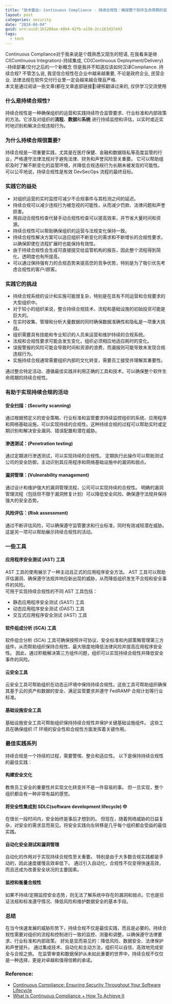 ```yaml
---
title: "技术雷达: Continuous Compliance - 持续合规性：确保整个软件生命周期的安全性"
layout: post
categories: security
date: "2024-04-04"
guid: urn:uuid:1b1288ae-49b4-42fb-a156-2cc163d37e93
tags:
  - tech
---
```


Continuous Compliance对于我来说是个既熟悉又陌生的短语, 在我看来是继 CI(Continuous Integration)-持续集成, CD(Continuous Deployment/Delivery)
-持续部署/交付之后的一个新概念
但是我并不知道应该如何汉译Compliance. 持续合规? 不管怎么说, 我坚信合规性在企业中越来越重要, 不论是政府企业, 民营企业.
法律法规在软件交付行业里一定会越来越合理且严格.  
本文是通过阅读一些文章(都在文章底部链接🔗)硬核翻译过来的, 仅供学习交流使用  

### 什么是持续合规性?
持续合规性是一种确保组织的运营和实践持续符合监管要求、行业标准和内部政策的方法。它涉及对组织的**流程**、**数据**和**系统**
进行持续监控和评估，以实时或近实时地识别和解决合规违规行为。

### 为什么持续合规很重要?
持续合规是一项重要实践，尤其是在医疗保健、金融和数据隐私等高度监管的行业，严格遵守法律法规对于避免法律、财务和声誉风险至关重要。
它可以帮助组织及时了解不断变化的监管环境，并降低合规违规行为长期未被发现的可能性。
可以公平地说，持续合规性是有效 DevSecOps 流程的最终目标。

### 实践它的益处
* 对组织运营的实时监控可减少不合规事件与其检测之间的延迟。
* 持续合规可以减少违规行为被忽视的可能性，从而减少罚款、法律问题和声誉损害。
* 用自动合规性检查代替手动合规性检查可以提高效率，并节省大量时间和资源。
* 持续合规性可以帮助确保组织的运营与法规变化保持一致。
* 持续合规性解决方案可以适应组织不断变化的需求和不断增长的合规性要求，以确保即使在流程扩展时也能保持有效性。
* 由于持续合规性会生成可直接提交给监管机构的报告，因此整个流程得到简化，透明度也有所提高。
* 可以通过保持强有力的合规态势来提高您的竞争优势，特别是为了吸引优先考虑合规性的客户/顾客。

### 实践它的挑战
* 持续合规系统的设计和实施可能很复杂，特别是在具有不同运营和合规要求的大型组织中。
* 对于较小的组织来说，整合持续合规技术、流程和基础设施的初始投资可能是巨大的。
* 在实时收集、管理和分析大量数据的同时确保数据准确性和隐私是一项重大挑战。
* 组织需要具有技能和专业知识的人员来运营和维护持续的合规系统。
* 法规和合规性要求可能会发生变化，组织必须相应地适应耗时的变化。
* 误报警报的风险可能会导致时间和资源的浪费，而漏报则可能导致未发现合规违规行为。
* 实施持续合规通常需要组织内部的文化转变，需要员工接受并理解其重要性。

通过整合特定活动、遵循最佳实践并利用正确的工具和技术，可以确保整个软件生命周期的持续合规性。

### 有助于实现持续合规的活动
#### 安全扫描：(Security scanning)
通过根据预定义的安全策略、行业标准和监管要求持续监控组织的系统、应用程序和网络基础设施，可以实现持续的合规性。这种持续合规的过程可以帮助实时或定期识别和解决安全漏洞、错误配置和潜在威胁。

#### 渗透测试：(Penetration testing)
通过定期进行渗透测试，可以实现持续的合规性。 定期执行此操作可以帮助测试公司的安全防御，主动识别其应用程序和网络基础设施中的漏洞和弱点。

#### 漏洞管理：(Vulnerability management)
通过设计和维护强大的漏洞管理流程，公司可以实现持续的合规性。 明确的漏洞管理流程（包括但不限于漏洞修复计划）可以降低安全风险、确保遵守法规并保持强大的安全态势。

#### 风险评估：(Risk assessment)
通过不断评估风险，可以确保遵守监管要求和行业标准，同时有效减轻潜在威胁。 这是另一项可以帮助展示持续合规性的活动。

### 一些工具
#### 应用程序安全测试 (AST) 工具
AST 工具的使用展示了一种主动且正式的应用程序安全方法。 AST 工具可以帮助评估漏洞、确保遵守法规并响应新出现的威胁，从而降低组织发生不合规和安全事件的风险。  
可用于实现持续合规性的不同 AST 工具包括：  
* 静态应用程序安全测试 (SAST) 工具
* 动态应用程序安全测试 (DAST) 工具
* 交互式应用程序安全测试 (IAST) 工具

#### 软件组成分析 (SCA) 工具
软件组合分析 (SCA) 工具可确保按照许可协议、安全标准和内部策略管理第三方组件，从而帮助组织保持合规性、最大限度地降低法律风险并提高应用程序安全性。 因此，通过积极解决第三方组件问题，组织可以实现持续合规性并降低安全事件的风险。

#### 云安全工具
云安全工具可帮助组织在动态云环境中保持持续合规性。这些工具可帮助组织确保其基于云的资产和数据的安全、满足监管要求并遵守 FedRAMP 合规计划等行业标准。

#### 基础设施安全工具
基础设施安全工具可帮助组织保持持续合规性并保护关键基础设施组件。 这些工具在确保组织 IT 环境的安全性和合规性方面发挥着关键作用。

### 最佳实践系列
持续合规是一个持续的过程，需要警惕、整合和适应性。 以下是保持持续合规性的最佳实践：  
#### 构建安全文化
教育员工安全的重要性并实现文化转变并不是一件容易的事。 但一旦实现，整个组织都会有一种非常有益的感觉。  

#### 将安全性集成到 SDLC(software development lifecycle) 中
在很长一段时间内，安全始终是事后才想到的。 但现在，随着网络威胁的日益复杂，对安全的需求显而易见。将安全实践向左转移是几乎每个组织都会受益的最佳实践。

#### 自动化安全测试和漏洞管理
自动化的作用对于实现持续合规性至关重要。 特别是由于大多数合规实践都是手动的，因此速度缓慢且效率低下。 通过引入自动化，合规性不仅变得快速高效，而且还成为改善安全状况的主要因素。

#### 监控和衡量合规性
如果不持续/定期监控安全态势，则无法了解系统中存在的漏洞和弱点。它也是验证法规和标准遵守情况、降低风险和维护数据安全的基本手段。  

### 总结
在当今快速发展的威胁形势下，持续合规不仅是最佳实践，而且是必要的。持续合规性需要对组织的流程和控制进行一致的监控、测量和调整，以确保遵守法律要求、行业标准和内部政策。
好处是显而易见的：降低风险、数据安全、法律保护和声誉提升。 通过集成技术、自动化和主动方法，组织可以自信、高效地完成安全与合规之旅。 
在监管审查和数据保护从未如此重要的世界中，持续合规不仅仅是一种选择，更是对卓越和值得信赖的承诺。


### Reference:

* [Continuous Compliance: Ensuring Security Throughout Your Software Lifecycle](https://www.linkedin.com/pulse/continuous-compliance-ensuring-security-throughout-your-software-5yqef/)
* [What Is Continuous Compliance + How To Achieve It](https://secureframe.com/hub/grc/continuous-compliance)
